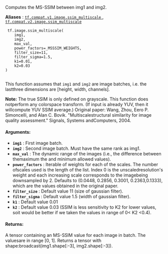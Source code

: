 Computes the MS-SSIM between img1 and img2.

**Aliases** : [ `tf.compat.v1.image.ssim_multiscale` ](/api_docs/python/tf/image/ssim_multiscale), [ `tf.compat.v2.image.ssim_multiscale` ](/api_docs/python/tf/image/ssim_multiscale)

```
 tf.image.ssim_multiscale(
    img1,
    img2,
    max_val,
    power_factors=_MSSSIM_WEIGHTS,
    filter_size=11,
    filter_sigma=1.5,
    k1=0.01,
    k2=0.03
)
 
```

This function assumes that  `img1`  and  `img2`  are image batches, i.e. the lastthree dimensions are [height, width, channels].


**Note:**  The true SSIM is only defined on grayscale.  This function does notperform any colorspace transform.  (If input is already YUV, then it willcompute YUV SSIM average.)
Original paper: Wang, Zhou, Eero P. Simoncelli, and Alan C. Bovik. "Multiscalestructural similarity for image quality assessment." Signals, Systems andComputers, 2004.

#### Arguments:
- **`img1`** : First image batch.
- **`img2`** : Second image batch. Must have the same rank as img1.
- **`max_val`** : The dynamic range of the images (i.e., the difference between themaximum the and minimum allowed values).
- **`power_factors`** : Iterable of weights for each of the scales. The number ofscales used is the length of the list. Index 0 is the unscaledresolution's weight and each increasing scale corresponds to the imagebeing downsampled by 2.  Defaults to (0.0448, 0.2856, 0.3001, 0.2363,0.1333), which are the values obtained in the original paper.
- **`filter_size`** : Default value 11 (size of gaussian filter).
- **`filter_sigma`** : Default value 1.5 (width of gaussian filter).
- **`k1`** : Default value 0.01
- **`k2`** : Default value 0.03 (SSIM is less sensitivity to K2 for lower values, soit would be better if we taken the values in range of 0< K2 <0.4).


#### Returns:
A tensor containing an MS-SSIM value for each image in batch.  The valuesare in range [0, 1].  Returns a tensor with shape:broadcast(img1.shape[:-3], img2.shape[:-3]).

